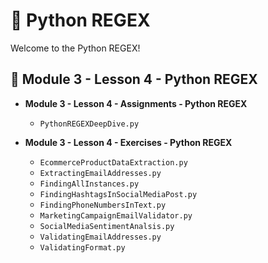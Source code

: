 # 🐍 Python REGEX

Welcome to the Python REGEX!

## 📂 Module 3 - Lesson 4 - Python REGEX

- **Module 3 - Lesson 4 - Assignments - Python REGEX**
  - `PythonREGEXDeepDive.py`

- **Module 3 - Lesson 4 - Exercises - Python REGEX**
  - `EcommerceProductDataExtraction.py`
  - `ExtractingEmailAddresses.py`
  - `FindingAllInstances.py`
  - `FindingHashtagsInSocialMediaPost.py`
  - `FindingPhoneNumbersInText.py`
  - `MarketingCampaignEmailValidator.py`
  - `SocialMediaSentimentAnalsis.py`
  - `ValidatingEmailAddresses.py`
  - `ValidatingFormat.py`